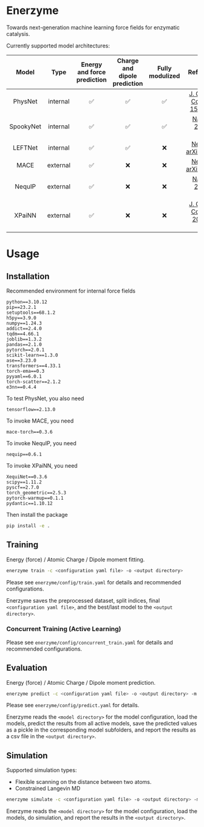 # Enerzyme
Towards next-generation machine learning force fields for enzymatic catalysis.

Currently supported model architectures:

| Model | Type | Energy and force prediction | Charge and dipole prediction | Fully modulized | Reference paper | Reference code |
| :---: | :---: | :---: | :---: | :---: | :---: | :---: |
| PhysNet | internal | ✅ | ✅ | ✅ | [J. Chem. Theory Comput. 2019, 15, 3678–3693](https://pubs.acs.org/doi/full/10.1021/acs.jctc.9b00181) | [Github](https://github.com/MMunibas/PhysNet) |
| SpookyNet | internal | ✅ | ✅ | ✅ | [Nat. Commun. 2021, 12(1), 7273](https://www.nature.com/articles/s41467-021-27504-0) | [Github](https://github.com/OUnke/SpookyNet) |
| LEFTNet | internal | ✅ | ✅ | ❌ | [NeurIPS 2023, arXiv:2304.04757](https://arxiv.org/abs/2304.04757) | [Github](https://github.com/yuanqidu/M2Hub) |
| MACE | external | ✅ | ❌ | ❌ | [NeurIPS 2022, arXiv:2206.07697](https://arxiv.org/abs/2206.07697) | [Github](https://github.com/ACEsuit/mace) |
| NequIP | external | ✅ | ❌ | ❌ | [Nat. Commun. 2022, 13(1), 2453](https://www.nature.com/articles/s41467-022-29939-5) | [Github](https://github.com/mir-group/nequip) |
| XPaiNN | external | ✅ | ❌ | ❌ | [J. Chem. Theory Comput. 2024, 20, 21, 9500–9511](https://pubs.acs.org/doi/10.1021/acs.jctc.4c01151) | [Github](https://github.com/X1X1010/XequiNet) |

# Usage
## Installation

Recommended environment for internal force fields
```
python==3.10.12
pip==23.2.1
setuptools==68.1.2
h5py==3.9.0
numpy==1.24.3
addict==2.4.0
tqdm==4.66.1
joblib==1.3.2
pandas==2.1.0
pytorch==2.0.1
scikit-learn==1.3.0
ase==3.23.0
transformers==4.33.1
torch-ema==0.3
pyyaml==6.0.1
torch-scatter==2.1.2
e3nn==0.4.4
```

To test PhysNet, you also need
```
tensorflow==2.13.0
```

To invoke MACE, you need
```
mace-torch==0.3.6
```

To invoke NequIP, you need
```
nequip==0.6.1
```

To invoke XPaiNN, you need
```
XequiNet==0.3.6
scipy==1.11.2
pyscf==2.7.0
torch_geometric==2.5.3
pytorch-warmup==0.1.1
pydantic==1.10.12
```

Then install the package
```bash
pip install -e .
```

## Training

Energy (force) / Atomic Charge / Dipole moment fitting.

```bash
enerzyme train -c <configuration yaml file> -o <output directory>
```
Please see `enerzyme/config/train.yaml` for details and recommended configurations.

Enerzyme saves the preprocessed dataset, split indices, final `<configuration yaml file>`, and the best/last model to the `<output directory>`.

### Concurrent Training (Active Learning)

Please see `enerzyme/config/concurrent_train.yaml` for details and recommended configurations.

## Evaluation

Energy (force) / Atomic Charge / Dipole moment prediction.

```bash
enerzyme predict -c <configuration yaml file> -o <output directory> -m <model directory>
```

Please see `enerzyme/config/predict.yaml` for details.

Enerzyme reads the `<model directory>` for the model configuration, load the models, predict the results from all active models, save the predicted values as a pickle in the corresponding model subfolders, and report the results as a csv file in the `<output directory>`.

## Simulation

Supported simulation types:
- Flexible scanning on the distance between two atoms.
- Constrained Langevin MD

```bash
enerzyme simulate -c <configuration yaml file> -o <output directory> -m <model directory>
```

Enerzyme reads the `<model directory>` for the model configuration, load the models, do simulation, and report the results in the `<output directory>`.
